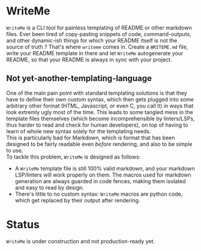 # WriteMe

`WriteMe` is a CLI tool for painless templating of README or other markdown files.
Ever been tired of copy-pasting snippets of code, command-outputs, and other dynamic-ish things for which your README itself is not the source of truth ? That's where `writeme` comes in. Create a `WRITEME.md` file, write your README template in there and let `WriteMe` autogenerate your README, so that your README is always in sync with your project.

## Not yet-another-templating-language

One of the main pain point with standard templating solutions is that they have to define their own custom syntax, which then gets plugged into some arbitrary other format (HTML, Javascript, or even C, you call it) in ways that look extremly ugly most of the time. This leads to some tangled mess in the template files themselves (which become incomprehensible by linters/LSPs, thus harder to read and check for human developers), on top of having to learn of whole new syntax solely for the templating needs.<br>
This is particularly bad for Markdown, which is format that has been designed to be fairly readable even *before* rendering, and also to be simple to use.<br>
To tackle this problem, `WriteMe` is designed as follows:

* A `WriteMe` template file is still 100% valid markdown, and your markdown LSP/linters will work properly on them. The macros used for markdown generation are always guarded in code fences, making them isolated and easy to read by design.
* There's little to no custom syntax: `WriteMe` macros are python code, which get replaced by their output after rendering.

# Status

`WriteMe` is under construction and not production-ready yet.
